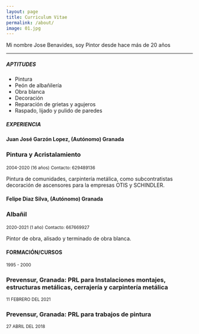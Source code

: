 ```yaml
---
layout: page
title: Curriculum Vitae
permalink: /about/
image: 01.jpg
---
```


Mi nombre Jose Benavides, soy Pintor desde hace más de 20 años

***

#####  APTITUDES
* Pintura
* Peón de albañilería
* Obra blanca
* Decoración
* Reparación de grietas y agujeros
* Raspado, lijado y pulido de paredes

#####  EXPERIENCIA 

#### Juan José Garzón Lopez, (Autónomo) Granada
### Pintura y Acristalamiento
<small>2004-2020 (16 años)</small>
<small>Contacto: 629489136</small>

Pintura de comunidades, carpintería metálica, como subcontratistas decoración de ascensores para la empresas OTIS y SCHINDLER.

#### Felipe Diaz Silva, (Autónomo) Granada
### Albañil
<small>2020-2021 (1 año)</small>
<small>Contacto: 667669927</small>

Pintor de obra, alisado y terminado de obra blanca.

#### FORMACIÓN/CURSOS
<small>1995 - 2000</small>

### Prevensur, Granada: PRL para Instalaciones montajes, estructuras metálicas, cerrajería y carpintería metálica
<small>11 FEBRERO DEL 2021</small>

### Prevensur, Granada: PRL para trabajos de pintura
<small>27 ABRIL DEL 2018 </small>

